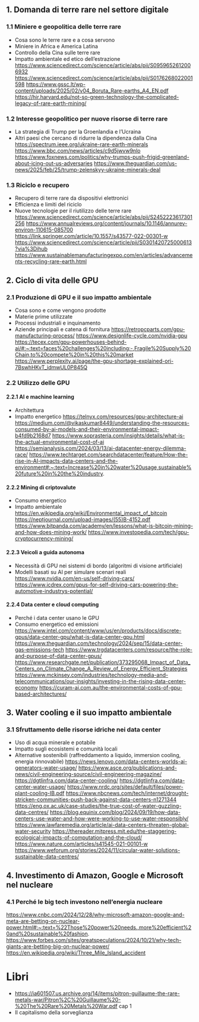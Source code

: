 ## 1. Domanda di terre rare nel settore digitale
### 1.1 Miniere e geopolitica delle terre rare
- Cosa sono le terre rare e a cosa servono
- Miniere in Africa e America Latina
- Controllo della Cina sulle terre rare
- Impatto ambientale ed etico dell’estrazione
https://www.sciencedirect.com/science/article/abs/pii/S0959652612006932
https://www.sciencedirect.com/science/article/abs/pii/S0176268022001598
https://www.gssc.lt/wp-content/uploads/2025/02/v04_Boruta_Rare-earths_A4_EN.pdf
https://hir.harvard.edu/not-so-green-technology-the-complicated-legacy-of-rare-earth-mining/
### 1.2 Interesse geopolitico per nuove risorse di terre rare
- La strategia di Trump per la Groenlandia e l’Ucraina
- Altri paesi che cercano di ridurre la dipendenza dalla Cina
https://spectrum.ieee.org/ukraine-rare-earth-minerals
https://www.bbc.com/news/articles/c9d5jwvw9nlo
https://www.foxnews.com/politics/why-trumps-push-frigid-greenland-about-icing-out-us-adversaries
https://www.theguardian.com/us-news/2025/feb/25/trump-zelenskyy-ukraine-minerals-deal
### 1.3 Riciclo e recupero
- Recupero di terre rare da dispositivi elettronici
- Efficienza e limiti del riciclo
- Nuove tecnologie per il riutilizzo delle terre rare
https://www.sciencedirect.com/science/article/abs/pii/S2452223617301256
https://www.annualreviews.org/content/journals/10.1146/annurev-environ-110615-085700
https://link.springer.com/article/10.1557/s43577-022-00301-w
https://www.sciencedirect.com/science/article/pii/S0301420725000613?via%3Dihub
https://www.sustainablemanufacturingexpo.com/en/articles/advancements-recycling-rare-earth.html
## 2. Ciclo di vita delle GPU
### 2.1 Produzione di GPU e il suo impatto ambientale
- Cosa sono e come vengono prodotte
- Materie prime utilizzate
- Processi industriali e inquinamento
- Aziende principali e catena di fornitura
https://retropcparts.com/gpu-manufacturing-process/
https://www.designlife-cycle.com/nvidia-gpu
https://tecex.com/gpu-powerhouses-behind-ai/#:~:text=faces%20challenges%20including:-,Fragile%20Supply%20Chain,to%20compete%20in%20this%20market
https://www.perplexity.ai/page/the-gpu-shortage-explained-ori-7BswhHKvT_idmwUL0P845Q
### 2.2 Utilizzo delle GPU 
#### 2.2.1 AI e machine learning
- Architettura
- Impatto energetico
https://telnyx.com/resources/gpu-architecture-ai
https://medium.com/@vikaskumar8449/understanding-the-resources-consumed-by-ai-models-and-their-environmental-impact-b4fd9b2168d7
https://www.soprasteria.com/insights/details/what-is-the-actual-environmental-cost-of-ai
https://semianalysis.com/2024/03/13/ai-datacenter-energy-dilemma-race/
https://www.techtarget.com/searchdatacenter/feature/How-the-rise-in-AI-impacts-data-centers-and-the-environment#:~:text=Increase%20in%20water%20usage,sustainable%20future%20in%20the%20industry.
#### 2.2.2 Mining di criptovalute
- Consumo energetico
- Impatto ambientale
https://en.wikipedia.org/wiki/Environmental_impact_of_bitcoin
https://neptjournal.com/upload-images/(55)B-4152.pdf
https://www.bitpanda.com/academy/en/lessons/what-is-bitcoin-mining-and-how-does-mining-work/
https://www.investopedia.com/tech/gpu-cryptocurrency-mining/
#### 2.2.3 Veicoli a guida autonoma
- Necessità di GPU nei sistemi di bordo (algoritmi di visione artificiale)
- Modelli basati su AI per simulare scenari reali
https://www.nvidia.com/en-us/self-driving-cars/
https://www.icdrex.com/gpus-for-self-driving-cars-powering-the-automotive-industrys-potential/
#### 2.2.4 Data center e cloud computing
- Perché i data center usano le GPU
- Consumo energetico ed emissioni
https://www.intel.com/content/www/us/en/products/docs/discrete-gpus/data-center-gpu/what-is-data-center-gpu.html
https://www.theguardian.com/technology/2024/sep/15/data-center-gas-emissions-tech
https://www.trgdatacenters.com/resource/the-role-and-purpose-of-data-center-gpus/
https://www.researchgate.net/publication/373295068_Impact_of_Data_Centers_on_Climate_Change_A_Review_of_Energy_Efficient_Strategies
https://www.mckinsey.com/industries/technology-media-and-telecommunications/our-insights/investing-in-the-rising-data-center-economy
https://curam-ai.com.au/the-environmental-costs-of-gpu-based-architectures/
## 3. Water cooling e il suo impatto ambientale
### 3.1 Sfruttamento delle risorse idriche nei data center
- Uso di acqua minerale e potabile
- Impatto sugli ecosistemi e comunità locali
- Alternative sostenibili (raffreddamento a liquido, immersion cooling, energia rinnovabile)
https://news.lenovo.com/data-centers-worlds-ai-generators-water-usage/
https://www.asce.org/publications-and-news/civil-engineering-source/civil-engineering-magazine/
https://dgtlinfra.com/data-center-cooling/
https://dgtlinfra.com/data-center-water-usage/
https://www.nrdc.org/sites/default/files/power-plant-cooling-IB.pdf
https://www.nbcnews.com/tech/internet/drought-stricken-communities-push-back-against-data-centers-n1271344
https://eng.ox.ac.uk/case-studies/the-true-cost-of-water-guzzling-data-centres/
https://blog.equinix.com/blog/2024/09/19/how-data-centers-use-water-and-how-were-working-to-use-water-responsibly/
https://www.lawfaremedia.org/article/ai-data-centers-threaten-global-water-security
https://thereader.mitpress.mit.edu/the-staggering-ecological-impacts-of-computation-and-the-cloud/
https://www.nature.com/articles/s41545-021-00101-w
https://www.weforum.org/stories/2024/11/circular-water-solutions-sustainable-data-centres/
## 4. Investimento di Amazon, Google e Microsoft nel nucleare
### 4.1 Perché le big tech investono nell’energia nucleare
https://www.cnbc.com/2024/12/28/why-microsoft-amazon-google-and-meta-are-betting-on-nuclear-power.html#:~:text=%22Those%20power%20needs.,more%20efficient%20and%20sustainable%20fashion.
https://www.forbes.com/sites/greatspeculations/2024/10/21/why-tech-giants-are-betting-big-on-nuclear-power/
https://en.wikipedia.org/wiki/Three_Mile_Island_accident
# Libri
- https://ia601507.us.archive.org/14/items/pitron-guillaume-the-rare-metals-war/Pitron%2C%20Guillaume%20-%20The%20Rare%20Metals%20War.pdf cap 1
- Il capitalismo della sorveglianza